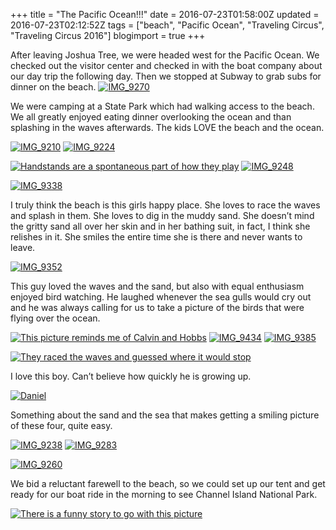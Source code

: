 +++
title = "The Pacific Ocean!!!"
date = 2016-07-23T01:58:00Z
updated = 2016-07-23T02:12:52Z
tags = ["beach", "Pacific Ocean", "Traveling Circus", "Traveling Circus 2016"]
blogimport = true 
+++

After leaving Joshua Tree, we were headed west for the Pacific Ocean.  We checked out the visitor center and checked in with the boat company about our day trip the following day.  Then we stopped at Subway to grab subs for dinner on the beach.  [![IMG_9270](https://lh3.googleusercontent.com/-GJWaPTPFNqU/V5MHFfGuj7I/AAAAAAAABTc/WUk_E9k_Fog/IMG_9270%25255B2%25255D.jpg?imgmax=800 "IMG_9270")](https://lh3.googleusercontent.com/-FIQxkHALz4k/V5MHDtA3uHI/AAAAAAAABTY/DyXJ0vg8LQE/s1600-h/IMG_9270%25255B5%25255D.jpg)

We were camping at a State Park which had walking access to the beach.  We all greatly enjoyed eating dinner overlooking the ocean and than splashing in the waves afterwards.  The kids LOVE the beach and the ocean. 

[![IMG_9210](https://lh3.googleusercontent.com/-AJ5vlnYVSn8/V5MHIxL2noI/AAAAAAAABTk/s0cZOYt1rWo/IMG_9210%25255B1%25255D.jpg?imgmax=800 "IMG_9210")](https://lh3.googleusercontent.com/-Nae1CiXtFHU/V5MHHOBeZDI/AAAAAAAABTg/7Wpw4rTg9V8/s1600-h/IMG_9210%25255B4%25255D.jpg)  [![IMG_9224](https://lh3.googleusercontent.com/-20qxXJLuHLo/V5MHLPEQdzI/AAAAAAAABTs/op7BaUJzo64/IMG_9224%25255B1%25255D.jpg?imgmax=800 "IMG_9224")](https://lh3.googleusercontent.com/-mJcVMrhVOZ0/V5MHJ-mELoI/AAAAAAAABTo/UtJUlcONvnw/s1600-h/IMG_9224%25255B4%25255D.jpg)

 

[![Handstands are a spontaneous part of how they play](https://lh3.googleusercontent.com/-hgL5aAMyyp8/V5MKFdcsUdI/AAAAAAAABVY/KnEul5Zj0nU/IMG_9341%25255B3%25255D.jpg?imgmax=800 "Handstands are a spontaneous part of how they play")](https://lh3.googleusercontent.com/-sPmFnIQGFTk/V5MKDblnKuI/AAAAAAAABVU/f2IO9BL6wb8/s1600-h/IMG_9341%25255B6%25255D.jpg)  [![IMG_9248](https://lh3.googleusercontent.com/-gNj_5CR8rJQ/V5MHQWFzYkI/AAAAAAAABT8/k4EBLnto3Go/IMG_9248%25255B1%25255D.jpg?imgmax=800 "IMG_9248")](https://lh3.googleusercontent.com/--UwV7_O2UKY/V5MHPYz5JgI/AAAAAAAABT4/8VneezWE9ts/s1600-h/IMG_9248%25255B4%25255D.jpg)

 

[![IMG_9338](https://lh3.googleusercontent.com/-2v5BBrQKtWA/V5MHTPtvPkI/AAAAAAAABUE/D5u_2fj7tR0/IMG_9338%25255B7%25255D.jpg?imgmax=800 "IMG_9338")](https://lh3.googleusercontent.com/-4cR7gEIE2iU/V5MHSBiF5hI/AAAAAAAABUA/0hpusq9sflA/s1600-h/IMG_9338%25255B6%25255D.jpg)

I truly think the beach is this girls happy place.  She loves to race the waves and splash in them.  She loves to dig in the muddy sand.  She doesn’t mind the gritty sand all over her skin and in her bathing suit, in fact, I think she relishes in it.  She smiles the entire time she is there and never wants to leave.

[![IMG_9352](https://lh3.googleusercontent.com/-rm2KiSeK7Sk/V5MHV4Vw5EI/AAAAAAAABUM/DXnChhgNLog/IMG_9352%25255B2%25255D.jpg?imgmax=800 "IMG_9352")](https://lh3.googleusercontent.com/-Jkxp4w7e6wo/V5MHUeT-CfI/AAAAAAAABUI/UFDC9L5-u8Q/s1600-h/IMG_9352%25255B5%25255D.jpg)

This guy loved the waves and the sand, but also with equal enthusiasm enjoyed bird watching.  He laughed whenever the sea gulls would cry out and he was always calling for us to take a picture of the birds that were flying over the ocean. 

[![This picture reminds me of Calvin and Hobbs](https://lh3.googleusercontent.com/-gOwdij211Dw/V5MKH8hWsXI/AAAAAAAABVg/w1mi01yYcA8/IMG_9355%25255B3%25255D.jpg?imgmax=800 "This picture reminds me of Calvin and Hobbs")](https://lh3.googleusercontent.com/-u-bI1Jm2IMU/V5MKGhadSnI/AAAAAAAABVc/6555O8ms-wY/s1600-h/IMG_9355%25255B6%25255D.jpg)  [![IMG_9434](https://lh3.googleusercontent.com/-nbYaocs32wY/V5MKKdT1gQI/AAAAAAAABVo/VrXNwYl-inI/IMG_9434%25255B17%25255D.jpg?imgmax=800 "IMG_9434")](https://lh3.googleusercontent.com/-QuqMk321CG4/V5MKJPsdBWI/AAAAAAAABVk/1gFdTyQ1zWQ/s1600-h/IMG_9434%25255B7%25255D.jpg)  [![IMG_9385](https://lh3.googleusercontent.com/-r4m58RSzBUI/V5MKN-g1pYI/AAAAAAAABVw/W440ixDTBVk/IMG_9385%25255B3%25255D.jpg?imgmax=800 "IMG_9385")](https://lh3.googleusercontent.com/-_C1DseWogeo/V5MKLUTES-I/AAAAAAAABVs/tg0W7tQHwVk/s1600-h/IMG_9385%25255B6%25255D.jpg)

 

[![They raced the waves and guessed where it would stop](https://lh3.googleusercontent.com/-8a27WbTKa50/V5MKRUUQu2I/AAAAAAAABV4/MzuJGe35s5A/IMG_9284%25255B7%25255D.jpg?imgmax=800 "They raced the waves and guessed where it would stop")](https://lh3.googleusercontent.com/-4pfASckQKes/V5MKPgqi11I/AAAAAAAABV0/CRqAn85Cc0E/s1600-h/IMG_9284%25255B6%25255D.jpg)

I love this boy.  Can’t believe how quickly he is growing up. 

[![Daniel](https://lh3.googleusercontent.com/-gUCU-kHUxc8/V5MHhqaPddI/AAAAAAAABU0/k7pwmWGKwqo/IMG_9370%25255B2%25255D.jpg?imgmax=800 "Daniel")](https://lh3.googleusercontent.com/-_dbz-3FocMQ/V5MHgvBOT3I/AAAAAAAABUw/0ZtBE_-McUw/s1600-h/IMG_9370%25255B5%25255D.jpg)

Something about the sand and the sea that makes getting a smiling picture of these four, quite easy. 

[![IMG_9238](https://lh3.googleusercontent.com/-tbNgQPm9_c8/V5MKUTivvsI/AAAAAAAABWA/Fl0lbKg0M0Q/IMG_9238%25255B4%25255D.jpg?imgmax=800 "IMG_9238")](https://lh3.googleusercontent.com/-Q_SNIo7ZdYs/V5MKS1CHJKI/AAAAAAAABV8/piMpElc8riQ/s1600-h/IMG_9238%25255B12%25255D.jpg)   [![IMG_9283](https://lh3.googleusercontent.com/-8OCVduODxhc/V5MKXIYW-LI/AAAAAAAABWI/YJLOjNosFTc/IMG_9283%25255B3%25255D.jpg?imgmax=800 "IMG_9283")](https://lh3.googleusercontent.com/-uLzO0Q3glr8/V5MKVNwy2bI/AAAAAAAABWE/oZE8NRF_MVs/s1600-h/IMG_9283%25255B8%25255D.jpg)

 

[![IMG_9260](https://lh3.googleusercontent.com/-I4q9o1Dehvc/V5MHkOtT5fI/AAAAAAAABU8/TNb2ypB_uhw/IMG_9260%25255B2%25255D.jpg?imgmax=800 "IMG_9260")](https://lh3.googleusercontent.com/-0YK-SxI3-Fc/V5MHiiXBztI/AAAAAAAABU4/-GqK1-OK1K8/s1600-h/IMG_9260%25255B5%25255D.jpg)

We bid a reluctant farewell to the beach, so we could set up our tent and get ready for our boat ride in the morning to see Channel Island National Park. 

[![There is a funny story to go with this picture](https://lh3.googleusercontent.com/-9II6uuj64Ms/V5MHnG3FlJI/AAAAAAAABVE/Z-GSavGC79o/IMG_9443%25255B2%25255D.jpg?imgmax=800 "There is a funny story to go with this picture")](https://lh3.googleusercontent.com/-lXGnaLdVhcw/V5MHl-MvTjI/AAAAAAAABVA/8ry6BGvhd5c/s1600-h/IMG_9443%25255B5%25255D.jpg)
